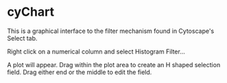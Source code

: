 # cyChart 

This is a graphical interface to the filter mechanism found in Cytoscape's Select tab.

Right click on a numerical column and select Histogram Filter...

A plot will appear.  Drag within the plot area to create an H shaped selection field.  Drag either end or the middle to edit the field.

